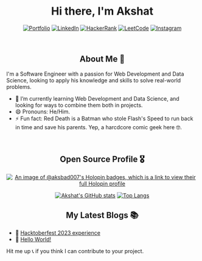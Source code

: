 <h1 align="center">Hi there, I'm Akshat</h1>

<div align="center">

[![Portfolio](https://img.shields.io/badge/Portfolio-grey?style=flat-square)](http://portfolio-akshat-arora.vercel.app/)
[![LinkedIn](https://img.shields.io/badge/LinkedIn-blue?style=flat-square)](https://www.linkedin.com/in/akshat-arora-007/)
[![HackerRank](https://img.shields.io/badge/HackerRank-green?style=flat-square)](https://www.hackerrank.com/arora_akshat007)
[![LeetCode](https://img.shields.io/badge/LeetCode-orange?style=flat-square)](http://portfolio-akshat-arora.vercel.app/)
[![Instagram](https://img.shields.io/badge/Instagram-pink?style=flat-square)](https://instagram.com/akshat_bad_007)
</div>
<br>

<h2 align="center">About Me 📔</h2>
<p> I'm a Software Engineer with a passion for Web Development and Data Science, looking to apply his knowledge and skills to solve real-world problems.

- 🌱 I’m currently learning Web Development and Data Science, and looking for ways to combine them both in projects.
- 😄 Pronouns: He/Him.
- ⚡ Fun fact: Red Death is a Batman who stole Flash's Speed to run back in time and save his parents. Yep, a harcdcore comic geek here 🤓.
</p>
<br>

<h2 align="center">Open Source Profile 🎖️</h2>

<div align="center">

[![An image of @aksbad007's Holopin badges, which is a link to view their full Holopin profile](https://holopin.me/aksbad007)](https://holopin.io/@aksbad007)

[![Akshat's GitHub stats](https://github-readme-stats.vercel.app/api?username=AksBad007&theme=tokyonight)](https://github.com/AksBad007/github-readme-stats)
[![Top Langs](https://github-readme-stats.vercel.app/api/top-langs/?username=AksBad007&layout=compact&theme=tokyonight)](https://github.com/AksBad007/github-readme-stats)
</div>

<h2 align="center">My Latest Blogs 📚</h2>

<!-- BLOG-POST-LIST:START -->
 - 🌮 [Hacktoberfest 2023 experience](https://aksbad007.hashnode.dev/hacktoberfest-2023-experience)
 - 🚀 [Hello World!](https://aksbad007.hashnode.dev/first-blog)<!-- BLOG-POST-LIST:END -->

Hit me up 📞 if you think I can contribute to your project.
